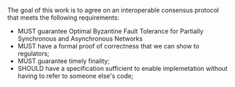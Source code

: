 The goal of this work is to agree on an interoperable consensus protocol that meets the following requirements:

* MUST guarantee Optimal Byzantine Fault Tolerance for Partially Synchronous and Asynchronous Networks
* MUST have a formal proof of correctness that we can show to regulators;
* MUST guarantee timely finality;
* SHOULD have a specification sufficient to enable implemetation without having to refer to someone else's code;
